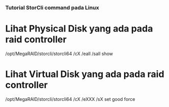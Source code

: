 ### Tutorial StorCli command pada Linux

# Lihat Physical Disk yang ada pada raid controller 
/opt/MegaRAID/storcli/storcli64 /cX /eall /sall show

# Lihat Virtual Disk yang ada pada raid controller
/opt/MegaRAID/storcli/storcli64 /cX /eXXX /sX set good force
